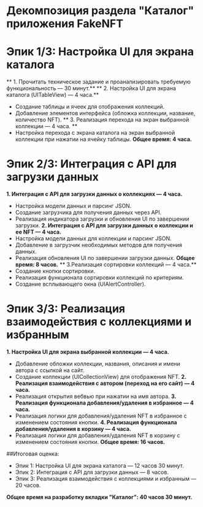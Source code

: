 # Декомпозиция раздела "Каталог" приложения FakeNFT

# Эпик 1/3: Настройка UI для экрана каталога
** 1. Прочитать техническое задание и проанализировать требуемую функциональность — 30 минут.**
** 2. Настройка UI для экрана каталога (UITableView) — 4 часа.**
- Создание таблицы и ячеек для отображения коллекций.
- Добавление элементов интерфейса (обложка коллекции, название, количество NFT).
** 3. Реализация перехода на экран выбранной коллекции — 4 часа. **
- Настройка перехода с экрана каталога на экран выбранной коллекции при нажатии на ячейку таблицы.
**Общее время: 4 часа.**

# Эпик 2/3: Интеграция с API для загрузки данных
**1. Интеграция с API для загрузки данных о коллекциях — 4 часа.**
- Настройка модели данных и парсинг JSON.
- Создание загрузчика для получения данных через API.
- Реализация индикатора загрузки и обновления UI по завершении загрузки.
**2. Интеграция с API для загрузки данных о коллекции и ее NFT — 4 часа.**
- Настройка модели данных для коллекции и парсинг JSON.
- Добавление в загрузчик необходимых методов для получения данных.
- Реализация обновления UI по завершении загрузки данных.
**Общее время: 8 часов.**
** 3.Реализация сортировки коллекций — 4 часа.**
- Создание кнопки сортировки.
- Реализация функционала сортировки коллекций по критериям.
- Создание всплывающего окна (UIAlertController).

# Эпик 3/3: Реализация взаимодействия с коллекциями и избранным
**1. Настройка UI для экрана выбранной коллекции — 4 часа.**
- Добавление обложки коллекции, названия, описания и имени автора с ссылкой на сайт.
- Создание коллекции (UICollectionView) для отображения NFT.
**2. Реализация взаимодействия с автором (переход на его сайт) — 4 часа.**
- Реализация открытия вебвью при нажатии на имя автора.
**3. Реализация функционала добавления/удаления в избранное — 4 часа.**
- Реализация логики для добавления/удаления NFT в избранное с изменением состояния кнопки.
**4. Реализация функционала добавления/удаления в корзину — 4 часа.**
- Реализация логики для добавления/удаления NFT в корзину с изменением состояния кнопки.
**Общее время: 16 часов.**

##Итоговая оценка:
- Эпик 1: Настройка UI для экрана каталога — 12 часов 30 минут.
- Эпик 2: Интеграция с API для загрузки данных — 8 часов.
- Эпик 3: Реализация взаимодействия с коллекциями и избранным — 20 часов.

**Общее время на разработку вкладки "Каталог": 40 часов 30 минут.**



